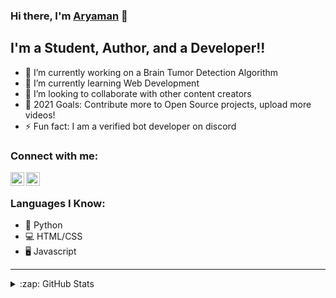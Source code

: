 ### Hi there, I'm [Aryaman](www.aryamansrivastava.ml) 👋


## I'm a Student, Author, and a Developer!!

- 🔭 I’m currently working on a Brain Tumor Detection Algorithm
- 🌱 I’m currently learning Web Development
- 👯 I’m looking to collaborate with other content creators
- 🥅 2021 Goals: Contribute more to Open Source projects, upload more videos!
- ⚡ Fun fact: I am a verified bot developer on discord

### Connect with me:

[<img align="left" alt="Discord" width="22px" src="https://www.freepnglogos.com/uploads/discord-logo-png/discord-logo-logodownload-download-logotipos-1.png" />][discord]
[<img align="left" alt="cws | Twitter" width="22px" src="https://logodownload.org/wp-content/uploads/2014/09/twitter-logo-4.png" />][twitter]
<br />

### Languages I Know:
- 🐍 Python
- 💻 HTML/CSS
- 🖥️ Javascript

---

<details>
  <summary>:zap: GitHub Stats</summary>

  <img align="left" alt="CodeWithSwastik's GitHub Stats" src="https://github-readme-stats.codestackr.vercel.app/api?username=AryamanSri&show_icons=true&hide_border=true&theme=radical" />

</details>

[github]: https://github.com/AryamanSri
[twitter]: https://twitter.com/AryamanSri03
[discord]: https://discord.com/users/772664417690845184
[Website]: www.aryamansrivastava.ml/#

